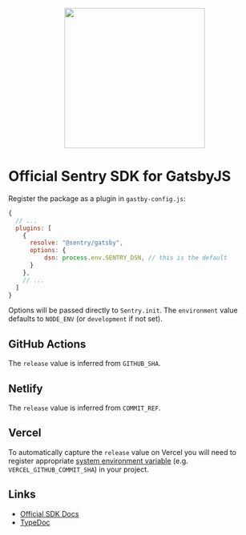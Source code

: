 <p align="center">
  <a href="https://sentry.io" target="_blank" align="center">
    <img src="https://sentry-brand.storage.googleapis.com/sentry-logo-black.png" width="280">
  </a>
  <br />
</p>

# Official Sentry SDK for GatsbyJS

Register the package as a plugin in `gastby-config.js`:

```javascript
{
  // ...
  plugins: [
    {
      resolve: "@sentry/gatsby",
      options: {
          dsn: process.env.SENTRY_DSN, // this is the default
      }
    },
    // ...
  ]
}
```

Options will be passed directly to `Sentry.init`. The `environment` value defaults to `NODE_ENV` (or `development` if not set).

## GitHub Actions

The `release` value is inferred from `GITHUB_SHA`.

## Netlify

The `release` value is inferred from `COMMIT_REF`.

## Vercel

To automatically capture the `release` value on Vercel you will need to register appropriate [system environment variable](https://vercel.com/docs/v2/build-step#system-environment-variables) (e.g. `VERCEL_GITHUB_COMMIT_SHA`) in your project.

## Links

- [Official SDK Docs](https://docs.sentry.io/quickstart/)
- [TypeDoc](http://getsentry.github.io/sentry-javascript/)
